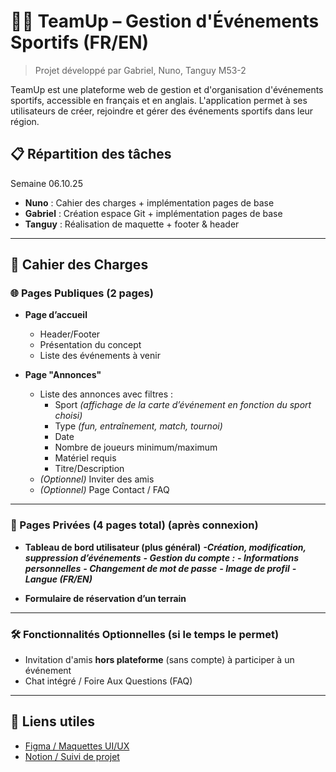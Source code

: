 # 🏃‍♂️ TeamUp – Gestion d'Événements Sportifs (FR/EN)

> Projet développé par Gabriel, Nuno, Tanguy M53-2

TeamUp est une plateforme web de gestion et d'organisation d'événements sportifs, accessible en français et en anglais. L'application permet à ses utilisateurs de créer, rejoindre et gérer des événements sportifs dans leur région.

## 📋 Répartition des tâches

Semaine 06.10.25

- **Nuno** : Cahier des charges + implémentation pages de base  
- **Gabriel** : Création espace Git + implémentation pages de base  
- **Tanguy** : Réalisation de maquette + footer & header  


---

## 📄 Cahier des Charges

### 🌐 Pages Publiques (2 pages)

- **Page d’accueil**
  - Header/Footer
  - Présentation du concept
  - Liste des événements à venir

- **Page "Annonces"**
  - Liste des annonces avec filtres :
    - Sport *(affichage de la carte d’événement en fonction du sport choisi)*
    - Type *(fun, entraînement, match, tournoi)*
    - Date
    - Nombre de joueurs minimum/maximum
    - Matériel requis
    - Titre/Description
  - *(Optionnel)* Inviter des amis
  - *(Optionnel)* Page Contact / FAQ

---

### 🔐 Pages Privées (4 pages total) (après connexion)

- **Tableau de bord utilisateur (plus général)**
        ***-Création, modification, suppression d’événements***
        ***- Gestion du compte :***
            ***- Informations personnelles***
            ***- Changement de mot de passe***
            ***- Image de profil***
            ***- Langue (FR/EN)***

- **Formulaire de réservation d’un terrain**

---

### 🛠️ Fonctionnalités Optionnelles (si le temps le permet)

- Invitation d'amis **hors plateforme** (sans compte) à participer à un événement
- Chat intégré / Foire Aux Questions (FAQ)

---

## 🔗 Liens utiles

- [Figma / Maquettes UI/UX](https://www.figma.com/design/GBVyr8XimXcI81jz8sVaxA/TeamUp-Maquette?node-id=0-1&t=7iepslXIBDtJJwVn-1)
- [Notion / Suivi de projet](https://www.notion.so/27e72db9f84980878778e7631257d2f2?v=27e72db9f84981bf97ba000c4ff9ad7e&source=copy_link)

